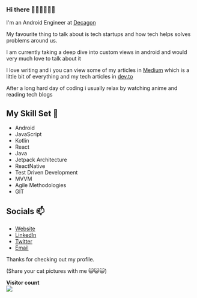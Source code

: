 ### Hi there 👋🏾👋🏽👋🏽

I'm an Android Engineer at [Decagon](https://decagon.institute/)

My favourite thing to talk about is tech startups and how tech helps solves problems around us.

I am currently taking a deep dive into custom views in android and would very much love to talk about it

I love writing and i you can view some of my articles in [Medium](https://esambooks.medium.com/) which is a little bit of everything and my tech articles in [dev.to](https://dev.to/kolanse)

After a long hard day of coding i usually relax by watching anime and reading tech blogs

## My Skill Set 🔭
- Android
- JavaScript
- Kotlin
- React
- Java
- Jetpack Architecture
- ReactNative
- Test Driven Development
- MVVM
- Agile Methodologies
- GIT

## Socials 📫
- [Website](https://dev.to/kolanse)
- [LinkedIn](https://linkedin.com/in/ochubasamuel/)
- [Twitter](https://twitter.com/rake_code)
- [Email](mailto:esambooks@gmail.com)

Thanks for checking out my profile.

 (Share your cat pictures with me 😺😺😺)

<p align="left"> 
  <b>Visitor count</b><br>
  <img src="https://profile-counter.glitch.me/kolanse/count.svg" />
</p>
